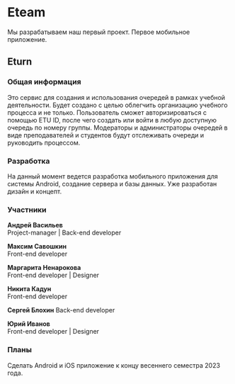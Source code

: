 # Eteam

Мы разрабатываем наш первый проект. Первое мобильное приложение.

## Eturn

### Общая информация
Это сервис для создания и использования очередей в рамках учебной деятельности. Будет создано с целью облегчить организацию учебного процесса и не только. Пользователь сможет авторизироваться с помощью ETU ID, после чего создать или войти в любую доступную очередь по номеру группы. Модераторы и администраторы очередей в виде преподавателей и студентов будут отслеживать очереди и руководить процессом.

### Разработка

На данный момент ведется разработка мобильного приложения для системы Android, создание сервера и базы данных. Уже разработан дизайн и концепт.

### Участники

**Андрей Васильев**  
Project-manager | Back-end developer

**Максим Савошкин**  
Front-end developer

**Маргарита Ненарокова**  
Front-end developer | Designer

**Никита Кадун**  
Front-end developer

**Сергей Блохин**
Back-end developer

**Юрий Иванов**  
Front-end developer | Designer

### Планы
Сделать Android и iOS приложение к концу весеннего семестра 2023 года.

